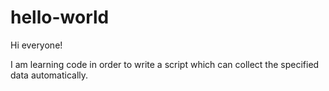 # hello-world

Hi everyone!

I am learning code in order to write a script which can collect the specified data automatically.
